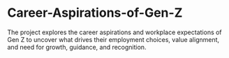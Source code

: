 # Career-Aspirations-of-Gen-Z
The project explores the career aspirations and workplace expectations of Gen Z to uncover what drives their employment choices, value alignment, and need for growth, guidance, and recognition.
